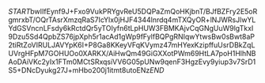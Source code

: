 $START$bwIIfEynf9J+Fxo9VukPRYgvReU5DQPaZmQoHKjbnT/BJfBZFry2E5oRgmrxbT/OQrTAsrXmzqRaS7IcYlx0jHJF4344lnrdq4mTXQyOR+lNJWRsJlwYLYdGSVncnLFsdy6kRctdQr5yTOIyfn6tLpHUW3FBMKAjvCqGNgUuW9lgTkxI9Dzu5Sd4QpbZS76jpXph5r1acAd1gWp9fFylfBQPgRNIqwYtwsBw0sBwt8aP2tiRtZoVIRULJAVYpK6I+P8Ga8KKeyVFqKVymz47mHYexKzipffuUsrDBkZqLUVrgHFpM7GOHUOo0XARKX/AiHwQm49GiGXXotPWm69HtLA7poH1HlhNBAoDAiVKc2yIx1FTm0MCtSRxqsiVV6G05pUNw9qenF3HgzEvy9yiup3v7SrD1S5+DNcDyukg27J+mHbo200j1itmt8utoENz$END$
